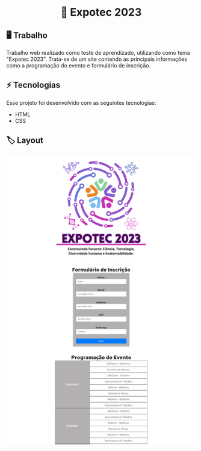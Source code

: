 <h1 align="center"> 🔬 Expotec 2023</h1>

## 🖥️ Trabalho

Trabalho web realizado como teste de aprendizado, utilizando como tema "Expotec 2023". Trata-se de um site contendo as principais informações como a programação do evento e formulário de inscrição.
## ⚡ Tecnologias

Esse projeto foi desenvolvido com as seguintes tecnologias:

- HTML
- CSS
  
## 🏷️ Layout

<p align="center">
<img alt="Preview" src="./expotec-2023.png">
<img alt="Preview" src="./formulario.png">
<img alt="Preview" src="./programacao.png">
</p>